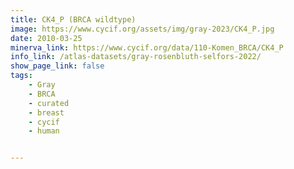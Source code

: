 ```yaml
---
title: CK4_P (BRCA wildtype)
image: https://www.cycif.org/assets/img/gray-2023/CK4_P.jpg
date: 2010-03-25
minerva_link: https://www.cycif.org/data/110-Komen_BRCA/CK4_P
info_link: /atlas-datasets/gray-rosenbluth-selfors-2022/
show_page_link: false
tags:
    - Gray
    - BRCA
    - curated
    - breast
    - cycif
    - human


---
```

